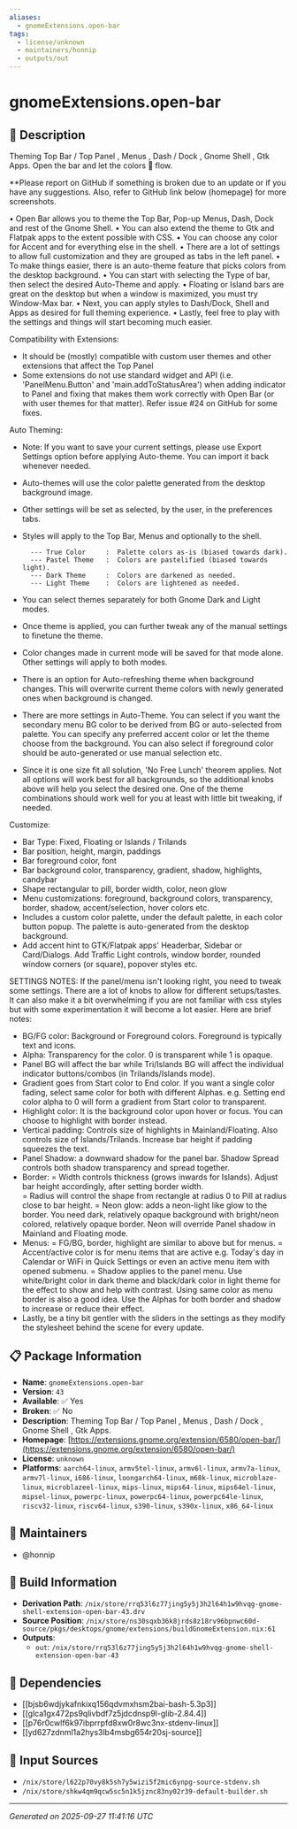 ```yaml
---
aliases:
  - gnomeExtensions.open-bar
tags:
  - license/unknown
  - maintainers/honnip
  - outputs/out
---
```


# gnomeExtensions.open-bar

## 📝 Description

Theming Top Bar / Top Panel , Menus , Dash / Dock , Gnome Shell , Gtk Apps. 
Open the bar and let the colors 🍹 flow.

**Please report on GitHub if something is broken due to an update or if you have any suggestions. Also, refer to GitHub link below (homepage) for more screenshots.

•  Open Bar allows you to theme the Top Bar, Pop-up Menus, Dash, Dock and rest of the Gnome Shell.
•  You can also extend the theme to Gtk and Flatpak apps to the extent possible with CSS.
•  You can choose any color for Accent and for everything else in the shell.
•  There are a lot of settings to allow full customization and they are grouped as tabs in the left panel.
•  To make things easier, there is an auto-theme feature that picks colors from the desktop background.
•  You can start with selecting the Type of bar, then select the desired Auto-Theme and apply.
•  Floating or Island bars are great on the desktop but when a window is maximized, you must try Window-Max bar.
•  Next, you can apply styles to Dash/Dock, Shell and Apps as desired for full theming experience.
•  Lastly, feel free to play with the settings and things will start becoming much easier.


Compatibility with Extensions:
- It should be (mostly) compatible with custom user themes and other extensions that affect the Top Panel 
- Some extensions do not use standard widget and API (i.e. 'PanelMenu.Button' and 'main.addToStatusArea') when adding indicator to Panel and fixing that makes them work correctly with Open Bar (or with user themes for that matter). Refer issue #24 on GitHub for some fixes.


Auto Theming:
- Note: If you want to save your current settings, please use Export Settings option before applying Auto-theme. You can import it back whenever needed.
- Auto-themes will use the color palette generated from the desktop background image.
- Other settings will be set as selected, by the user, in the preferences tabs.
- Styles will apply to the Top Bar, Menus and optionally to the shell.
        
        --- True Color     :  Palette colors as-is (biased towards dark). 
        --- Pastel Theme   :  Colors are pastelified (biased towards light).
        --- Dark Theme     :  Colors are darkened as needed.
        --- Light Theme    :  Colors are lightened as needed.

- You can select themes separately for both Gnome Dark and Light modes. 
- Once theme is applied, you can further tweak any of the manual settings to finetune the theme. 
- Color changes made in current mode will be saved for that mode alone. Other settings will apply to both modes.
- There is an option for Auto-refreshing theme when background changes. This will overwrite current theme colors with newly generated ones when background is changed.
- There are more settings in Auto-Theme. You can select if you want the secondary menu BG color to be derived from BG or auto-selected from palette. You can specify any preferred accent color or let the theme choose from the background. You can also select if foreground color should be auto-generated or use manual selection etc.
- Since it is one size fit all solution, 'No Free Lunch' theorem applies. Not all options will work best for all backgrounds, so the additional knobs above will help you select the desired one. One of the theme combinations should work well for you at least with little bit tweaking, if needed.
  

Customize:
- Bar Type: Fixed, Floating or Islands / Trilands
- Bar position, height, margin, paddings
- Bar foreground color, font
- Bar background color, transparency, gradient, shadow, highlights, candybar 
- Shape rectangular to pill, border width, color, neon glow
- Menu customizations: foreground, background colors, transparency, border, shadow,  accent/selection, hover colors
etc.
- Includes a custom color palette, under the default palette, in each color button popup. The palette is auto-generated from the desktop background.
- Add accent hint to GTK/Flatpak apps' Headerbar, Sidebar or Card/Dialogs. Add Traffic Light controls, window border, rounded window corners (or square),  popover styles etc.


SETTINGS NOTES:
If the panel/menu isn't looking right, you need to tweak some settings. There are a lot of knobs to allow for different setups/tastes. It can also make it a bit overwhelming if you are not familiar with css styles but with some experimentation it will become a lot easier. Here are brief notes:
- BG/FG color: Background or Foreground colors. Foreground is typically text and icons.
- Alpha: Transparency for the color. 0 is transparent while 1 is opaque.
- Panel BG will affect the bar while Tri/Islands BG will affect the individual indicator buttons/combos (in Trilands/Islands mode).
- Gradient goes from Start color to End color. If you want a single color fading, select same color for both with different Alphas. e.g. Setting end color alpha to 0 will form a gradient from Start color to transparent.
- Highlight color: It is the background color upon hover or focus. You can choose to highlight with border instead.
- Vertical padding: Controls size of highlights in Mainland/Floating. Also controls size of Islands/Trilands. Increase bar height if padding squeezes the text.
- Panel Shadow: a downward shadow for the panel bar. Shadow Spread controls both shadow transparency and spread together.
- Border: 
    = Width controls thickness (grows inwards for Islands). Adjust bar height accordingly, after setting border width.  
    = Radius will control the shape from rectangle at radius 0 to Pill at radius close to bar height. 
    = Neon glow: adds a neon-light like glow to the border. You need dark, relatively opaque background with bright/neon colored, relatively opaque border. Neon will override Panel shadow in Mainland and Floating mode.
 - Menus: 
    = FG/BG, border, highlight are similar to above but for menus.
    = Accent/active color is for menu items that are active e.g. Today's day in Calendar or WiFi in Quick Settings or even an active menu item with opened submenu. 
    = Shadow applies to the panel menu. Use white/bright color in dark theme and black/dark color in light theme for the effect to show and help with contrast. Using same color as menu border is also a good idea. Use the Alphas for both border and shadow to increase or reduce their effect.
- Lastly, be a tiny bit gentler with the sliders in the settings as they modify the stylesheet behind the scene for every update.

## 📋 Package Information

- **Name**: `gnomeExtensions.open-bar`
- **Version**: `43`
- **Available**: ✅ Yes
- **Broken**: ✅ No
- **Description**: Theming Top Bar / Top Panel , Menus , Dash / Dock , Gnome Shell , Gtk Apps. 
- **Homepage**: [https://extensions.gnome.org/extension/6580/open-bar/](https://extensions.gnome.org/extension/6580/open-bar/)
- **License**: `unknown`
- **Platforms**: `aarch64-linux`, `armv5tel-linux`, `armv6l-linux`, `armv7a-linux`, `armv7l-linux`, `i686-linux`, `loongarch64-linux`, `m68k-linux`, `microblaze-linux`, `microblazeel-linux`, `mips-linux`, `mips64-linux`, `mips64el-linux`, `mipsel-linux`, `powerpc-linux`, `powerpc64-linux`, `powerpc64le-linux`, `riscv32-linux`, `riscv64-linux`, `s390-linux`, `s390x-linux`, `x86_64-linux`
## 👥 Maintainers

- @honnip


## 🔧 Build Information

- **Derivation Path**: `/nix/store/rrq53l6z77jing5y5j3h2l64h1w9hvqg-gnome-shell-extension-open-bar-43.drv`
- **Source Position**: `/nix/store/ns30sqxb36k8jrds8z18rv96bpnwc60d-source/pkgs/desktops/gnome/extensions/buildGnomeExtension.nix:61`
- **Outputs**:
  - `out`:  `/nix/store/rrq53l6z77jing5y5j3h2l64h1w9hvqg-gnome-shell-extension-open-bar-43`

## 🔗 Dependencies

- [[bjsb6wdjykafnkixq156qdvmxhsm2bai-bash-5.3p3]]
- [[glca1gx472ps9qlivbdf7z5jdcdnsp9l-glib-2.84.4]]
- [[p76r0cwlf6k97ibprrpfd8xw0r8wc3nx-stdenv-linux]]
- [[yd627zdnml1a2hys3lb4msbg654r20sj-source]]

## 📁 Input Sources

- `/nix/store/l622p70vy8k5sh7y5wizi5f2mic6ynpg-source-stdenv.sh`
- `/nix/store/shkw4qm9qcw5sc5n1k5jznc83ny02r39-default-builder.sh`

---
*Generated on 2025-09-27 11:41:16 UTC*

